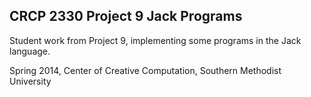 ## CRCP 2330 Project 9 Jack Programs

Student work from Project 9, implementing some programs in the Jack language.

Spring 2014, Center of Creative Computation, Southern Methodist University

